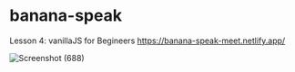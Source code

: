 # banana-speak
Lesson 4: vanillaJS for Begineers
https://banana-speak-meet.netlify.app/

![Screenshot (688)](https://user-images.githubusercontent.com/115067667/197596241-e950afbf-c818-4604-be7e-d5e2e2ee2990.png)
